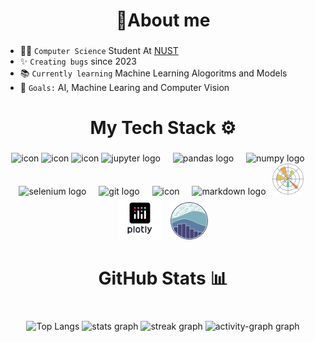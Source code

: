 <h1 Hey 👋 I'am Ahmed</h1>

<h1 align="center">📝About me</h1>

###

- 👨‍🎓 `Computer Science` Student At <a href='https://nust.edu.pk/' > NUST </a>
- ✨ `Creating bugs` since 2023
- 📚 `Currently learning` Machine Learning Alogoritms and Models
- 🎯 `Goals:` AI, Machine Learing and Computer Vision

###

##

<h1 align="center">My Tech Stack ⚙</h1>

###

<div align="left">
</div>

###

<div align="center">
    <a href='https://python.org' style="text-decoration: none;">
        <img src="https://techstack-generator.vercel.app/python-icon.svg" alt="icon" width="65" height="65" />
    </a>
    <a href='https://cplusplus.com/' style="text-decoration: none;">
        <img src="https://techstack-generator.vercel.app/cpp-icon.svg" alt="icon" width="65" height="65" />
    </a>
    <a href='https://mysql.com/' style="text-decoration: none;">
        <img src="https://techstack-generator.vercel.app/mysql-icon.svg" alt="icon" width="65" height="65" />
    </a>
    <a href='https://jupyter.org/' style="text-decoration: none;">
        <img src="https://cdn.jsdelivr.net/gh/devicons/devicon/icons/jupyter/jupyter-original.svg" height="40" alt="jupyter logo" />
        <img width="12" />
    </a>
    <a href='https://pandas.pydata.org/' style="text-decoration: none;">
        <img src="https://cdn.jsdelivr.net/gh/devicons/devicon/icons/pandas/pandas-original.svg" height="40" alt="pandas logo" />
        <img width="12" />
    </a>
    <a href='https://numpy.org' style="text-decoration: none;">
        <img src="https://cdn.jsdelivr.net/gh/devicons/devicon/icons/numpy/numpy-original.svg" height="40" alt="numpy logo" />
        <img width="12" />
    </a>
    <a href='https://www.selenium.dev/' style="text-decoration: none;">
        <img src="https://cdn.simpleicons.org/selenium/43B02A" height="40" alt="selenium logo" />
        <img width="12" />
    </a>
    <a href='https://git-scm.com/' style="text-decoration: none;">
        <img src="https://cdn.simpleicons.org/git/F05032" height="40" alt="git logo" />
        <img width="12" />
    </a>
    <a href='https://github.com/ahmedyar7' style="text-decoration: none;">
       <img src="https://techstack-generator.vercel.app/github-icon.svg" alt="icon" width="65" height="65" />
        <img width="12" />
    </a>
    <a href='https://www.markdownguide.org/' style="text-decoration: none;">
        <img src="https://skillicons.dev/icons?i=md" height="40" alt="markdown logo" />
    </a>
    <a href='https://matplotlib.org/stable/' style="text-decoration: none;">
        <img src="img/matplotlib.png" height="50" style="margin: 0 6px;" />
    </a>
    <a href='https://plotly.com' style="text-decoration: none;">
        <img src="img/plotly.png" height="69" style="margin: 0 6px;" />
    </a>
    <a href='https://seaborn.pydata.org/' style="text-decoration: none;">
        <img src="img/seaborn.png" height="60" style="margin: 0 6px;" />
    </a>
</div>

###

##

<h1 align="center">GitHub Stats 📊</h1>

###

###

<div align="left">
</div>

###

###

<br clear="both">

<div align="center">
  <a href="https://github.com/ahmedyar7" style="text-decoration: none;" >
   <img src="https://github-readme-stats.vercel.app/api/top-langs/?username=ahmedyar7&hide_border=true&layout=donut&theme=github_dark" alt="Top Langs"  style="border: none; outline: none;">
  </a>
  <a href='https://github.com/ahmedyar7' style="text-decoration: none;">
    <img src="https://github-readme-stats.vercel.app/api?username=ahmedyar7&hide_title=true&hide_rank=false&show_icons=true&include_all_commits=true&count_private=true&disable_animations=false&theme=github_dark&locale=en&hide_border=true&order=1" height="150" alt="stats graph"  />
  </a>
  <a href='https://github.com/ahmedyar7' style="text-decoration: none;">
    <img src="https://streak-stats.demolab.com?user=ahmedyar7&locale=en&mode=daily&theme=github_dark&hide_border=true&border_radius=5&order=3" height="225" alt="streak graph"  />
  </a>
  <a href='https://github.com/ahmedyar7' style="text-decoration: none;" >
    <img src="https://github-readme-activity-graph.vercel.app/graph?username=ahmedyar7&radius=16&theme=github-dark&area=false&order=5&hide_border=true&hide_title=false" height="300" alt="activity-graph graph"  />
  </a>

</div>

###

</div>

###
